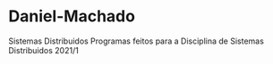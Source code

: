 # Daniel-Machado
Sistemas Distribuidos
Programas feitos para a Disciplina de Sistemas Distribuidos 2021/1
